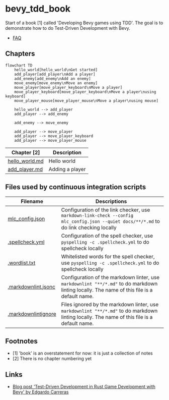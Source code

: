 # bevy_tdd_book

Start of a book [1] called 'Developing Bevy games using TDD'.
The goal is to demonstrate how to do Test-Driven Development with Bevy.

* [FAQ](faq.md)

## Chapters

```mermaid
flowchart TD
    hello_world[hello_world\nGet started]
    add_player[add_player\nAdd a player]
    add_enemy[add_enemy\nAdd an enemy]
    move_enemy[move_enemy\nMove an enemy]
    move_player[move_player_keyboard\nMove a player]
    move_player_keyboard[move_player_keyboard\nMove a player\nusing keyboard]
    move_player_mouse[move_player_mouse\nMove a player\nusing mouse]

    hello_world --> add_player
    add_player --> add_enemy

    add_enemy --> move_enemy

    add_player --> move_player
    add_player --> move_player_keyboard
    add_player --> move_player_mouse
```

Chapter [2]                     |Description
--------------------------------|-----------
[hello_world.md](hello_world.md)|Hello world
[add_player.md](add_player.md)  |Adding a player

## Files used by continuous integration scripts

Filename                              |Descriptions
--------------------------------------|--------------------------------------------------------------------------------------------------------------------------------------
[mlc_config.json](mlc_config.json)    |Configuration of the link checker, use `markdown-link-check --config mlc_config.json --quiet docs/**/*.md` to do link checking locally
[.spellcheck.yml](.spellcheck.yml)    |Configuration of the spell checker, use `pyspelling -c .spellcheck.yml` to do spellcheck locally
[.wordlist.txt](.wordlist.txt)        |Whitelisted words for the spell checker, use `pyspelling -c .spellcheck.yml` to do spellcheck locally
[.markdownlint.jsonc](.markdownlint.jsonc)|Configuration of the markdown linter, use `markdownlint "**/*.md"` to do markdown linting locally. The name of this file is a default name.
[.markdownlintignore](.markdownlintignore)|Files ignored by the markdown linter, use `markdownlint "**/*.md"` to do markdown linting locally. The name of this file is a default name.

## Footnotes

 * [1] 'book' is an overstatement for now: it is just a collection of notes
 * [2] There is no chapter numbering yet
   
## Links

 * [Blog post 'Test-Driven Development in Rust Game Development with Bevy' by Edgardo Carreras](https://edgardocarreras.com/blog/tdd-in-rust-game-engine-bevy/)
